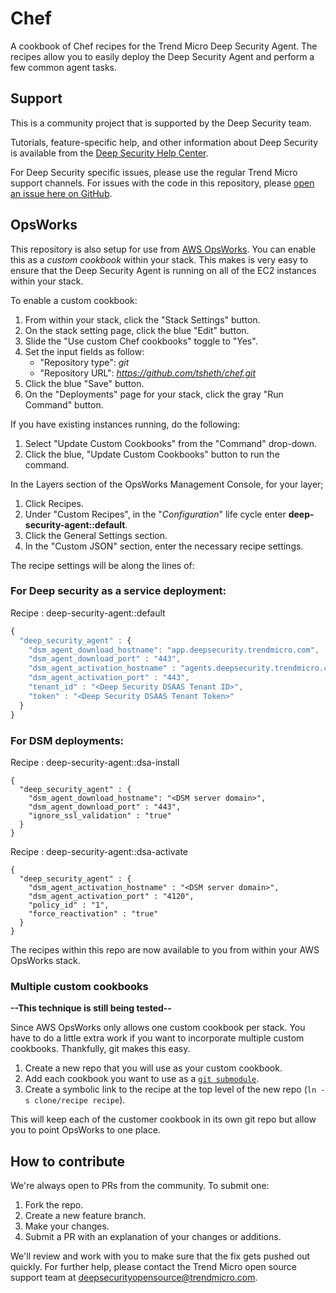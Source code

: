 # Chef

A cookbook of Chef recipes for the Trend Micro Deep Security Agent. The recipes allow you to easily deploy the Deep Security Agent and perform a few common agent tasks.

## Support

This is a community project that is supported by the Deep Security team.

Tutorials, feature-specific help, and other information about Deep Security is available from the [Deep Security Help Center](https://help.deepsecurity.trendmicro.com/Welcome.html). 

For Deep Security specific issues, please use the regular Trend Micro support channels. For issues with the code in this repository, please [open an issue here on GitHub](https://github.com/deep-security/chef/issues).

## OpsWorks

This repository is also setup for use from [AWS OpsWorks](https://aws.amazon.com/opsworks/). You can enable this as a *custom cookbook* within your stack. This makes is very easy to ensure that the Deep Security Agent is running on all of the EC2 instances within your stack.

To enable a custom cookbook:

1. From within your stack, click the "Stack Settings" button.
1. On the stack setting page, click the blue "Edit" button.
1. Slide the "Use custom Chef cookbooks" toggle to "Yes".
1. Set the input fields as follow:
	- "Repository type": *git*
	- "Repository URL": *https://github.com/tsheth/chef.git*
1. Click the blue "Save" button.
1. On the "Deployments" page for your stack, click the gray "Run Command" button.

If you have existing instances running, do the following:

1. Select "Update Custom Cookbooks" from the "Command" drop-down.
1. Click the blue, "Update Custom Cookbooks" button to run the command.

In the Layers section of the OpsWorks Management Console, for your layer;

1. Click Recipes.
1. Under "Custom Recipes", in the "*Configuration*" life cycle enter **deep-security-agent::default**.
1. Click the General Settings section.
1. In the "Custom JSON" section, enter the necessary recipe settings.

The recipe settings will be along the lines of:
### For Deep security as a service deployment:
Recipe : deep-security-agent::default
```javascript
{
  "deep_security_agent" : {
    "dsm_agent_download_hostname": "app.deepsecurity.trendmicro.com",
    "dsm_agent_download_port" : "443",
    "dsm_agent_activation_hostname" : "agents.deepsecurity.trendmicro.com",
    "dsm_agent_activation_port" : "443",
    "tenant_id" : "<Deep Security DSAAS Tenant ID>",
    "token" : "<Deep Security DSAAS Tenant Token>"
  }
}
```
### For DSM deployments:
Recipe : deep-security-agent::dsa-install
```
{
  "deep_security_agent" : {
    "dsm_agent_download_hostname": "<DSM server domain>",
    "dsm_agent_download_port" : "443",
	"ignore_ssl_validation" : "true"
  }
}
```

Recipe : deep-security-agent::dsa-activate
```
{
  "deep_security_agent" : {
    "dsm_agent_activation_hostname" : "<DSM server domain>",
    "dsm_agent_activation_port" : "4120",
	"policy_id" : "1",
	"force_reactivation" : "true"
  }
}
```
The recipes within this repo are now available to you from within your AWS OpsWorks stack.



### Multiple custom cookbooks

**--This technique is still being tested--**

Since AWS OpsWorks only allows one custom cookbook per stack. You have to do a little extra work if you want to incorporate multiple custom cookbooks. Thankfully, git makes this easy. 

1. Create a new repo that you will use as your custom cookbook.
1. Add each cookbook you want to use as a [```git submodule```](http://git-scm.com/docs/git-submodule).
1. Create a symbolic link to the recipe at the top level of the new repo (```ln -s clone/recipe recipe```).

This will keep each of the customer cookbook in its own git repo but allow you to point OpsWorks to one place.

## How to contribute

We're always open to PRs from the community. To submit one:

1. Fork the repo.
1. Create a new feature branch.
1. Make your changes.
1. Submit a PR with an explanation of your changes or additions.

We'll review and work with you to make sure that the fix gets pushed out quickly. For further help, please contact the Trend Micro open source support team at deepsecurityopensource@trendmicro.com.
